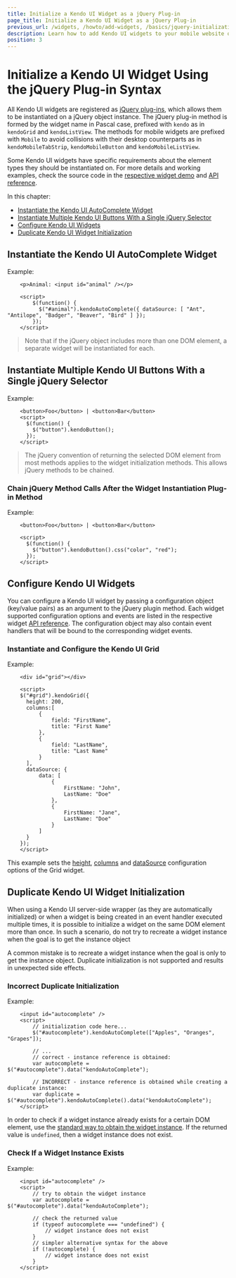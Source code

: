 ```yaml
---
title: Initialize a Kendo UI Widget as a jQuery Plug-in
page_title: Initialize a Kendo UI Widget as a jQuery Plug-in
previous_url: /widgets, /howto/add-widgets, /basics/jquery-initialization
description: Learn how to add Kendo UI widgets to your mobile website or web application.
position: 3
---
```


# Initialize a Kendo UI Widget Using the jQuery Plug-in Syntax

All Kendo UI widgets are registered as [jQuery plug-ins](http://learn.jquery.com/plugins/), which allows them to be instantiated on a jQuery object instance. The jQuery plug-in method is formed by the widget name in Pascal case, prefixed with `kendo` as in `kendoGrid` and `kendoListView`. The methods for mobile widgets are prefixed with `Mobile` to avoid collisions with their desktop counterparts as in `kendoMobileTabStrip`, `kendoMobileButton` and `kendoMobileListView`.

Some Kendo UI widgets have specific requirements about the element types they should be instantiated on. For more details and working examples,
check the source code in the [respective widget demo](http://demos.telerik.com/kendo-ui/) and [API reference](/api/introduction).

In this chapter:  
* [Instantiate the Kendo UI AutoComplete Widget](#instantiate-the-kendo-ui-autocomplete-widget)  
* [Instantiate Multiple Kendo UI Buttons With a Single jQuery Selector](#instantiate-multiple-kendo-ui-buttons-with-a-single-jquery-selector)  
* [Configure Kendo UI Widgets](#configure-kendo-ui-widgets)  
* [Duplicate Kendo UI Widget Initialization](#duplicate-kendo-ui-widget-initialization)

## Instantiate the Kendo UI AutoComplete Widget

Example:

```
	<p>Animal: <input id="animal" /></p>

	<script>
        $(function() {
          $("#animal").kendoAutoComplete({ dataSource: [ "Ant", "Antilope", "Badger", "Beaver", "Bird" ] });
        });
    </script>
```

> Note that if the jQuery object includes more than one DOM element, a separate widget will be instantiated for each.

## Instantiate Multiple Kendo UI Buttons With a Single jQuery Selector

Example: 

```
    <button>Foo</button> | <button>Bar</button>
    <script>
      $(function() {
        $("button").kendoButton();
      });
    </script>
```

> The jQuery convention of returning the selected DOM element from most methods applies to the widget initialization methods. This allows jQuery methods to be chained.

### Chain jQuery Method Calls After the Widget Instantiation Plug-in Method

Example: 

```
    <button>Foo</button> | <button>Bar</button>

    <script>
      $(function() {
        $("button").kendoButton().css("color", "red");
      });
    </script>
```

## Configure Kendo UI Widgets

You can configure a Kendo UI widget by passing a configuration object (key/value pairs) as an argument to the jQuery plugin method. Each widget supported configuration options and events are listed in the respective widget [API reference](/api/introduction). The configuration object may also contain event handlers that will be bound to the corresponding widget events.

### Instantiate and Configure the Kendo UI Grid

Example: 

```
    <div id="grid"></div>

    <script>
    $("#grid").kendoGrid({
      height: 200,
      columns:[
          {
              field: "FirstName",
              title: "First Name"
          },
          {
              field: "LastName",
              title: "Last Name"
          }
      ],
      dataSource: {
          data: [
              {
                  FirstName: "John",
                  LastName: "Doe"
              },
              {
                  FirstName: "Jane",
                  LastName: "Doe"
              }
          ]
      }
    });
    </script>
```

This example sets the [height](/api/web/grid#height-numberstring), [columns](/api/web/grid#columns-array) and [dataSource](/api/web/grid#datasource-kendodatadatasource--object) configuration options of the Grid widget.

## Duplicate Kendo UI Widget Initialization

When using a Kendo UI server-side wrapper (as they are automatically initialized) or when a widget is being created in an event handler executed multiple times, it is possible to initialize a widget on the same DOM element more than once. In such a scenario, do not try to recreate a widget  instance when the goal is to get the instance object     


A common mistake is to recreate a widget instance when the goal is only to get the instance object. Duplicate initialization is not supported and results in unexpected side effects.

### Incorrect Duplicate Initialization

Example:

```
    <input id="autocomplete" />
    <script>
        // initialization code here...
        $("#autocomplete").kendoAutoComplete(["Apples", "Oranges", "Grapes"]);

        // ...
        // correct - instance reference is obtained:
        var autocomplete = $("#autocomplete").data("kendoAutoComplete");

        // INCORRECT - instance reference is obtained while creating a duplicate instance:
        var duplicate = $("#autocomplete").kendoAutoComplete().data("kendoAutoComplete");
    </script>
```

In order to check if a widget instance already exists for a certain DOM element, use the
[standard way to obtain the widget instance](/basics/events-and-methods#obtain-a-reference-to-a-kendo-ui-widget-instance-using-jquery).
If the returned value is `undefined`, then a widget instance does not exist.

### Check If a Widget Instance Exists

Example:

```
    <input id="autocomplete" />
    <script>
        // try to obtain the widget instance
        var autocomplete = $("#autocomplete").data("kendoAutoComplete");
        
        // check the returned value
        if (typeof autocomplete === "undefined") {
            // widget instance does not exist
        }
        // simpler alternative syntax for the above
        if (!autocomplete) {
            // widget instance does not exist
        }
    </script>
```